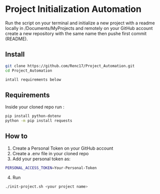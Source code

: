 # Project Initialization Automation

Run the script on your terminal and initialize a new project with a readme locally in /Documents/MyProjects and
remotely on your GitHub account create a new repository with the same name then pushe first commit (README).

## Install
```bash
git clone https://github.com/Renc17/Project_Automation.git
cd Project_Automation

intall requirements below
```

## Requirements
Inside your cloned repo run :
```bash
pip install python-dotenv
python -m pip install requests
```

## How to
1. Create a Personal Token on your GitHub account
2. Create a .env file in your cloned repo
3. Add your personal token as:

```bash
PERSONAL_ACCESS_TOKEN=Your-Personal-Token
```
4. Run
```bash
./init-project.sh <your project name>
```
